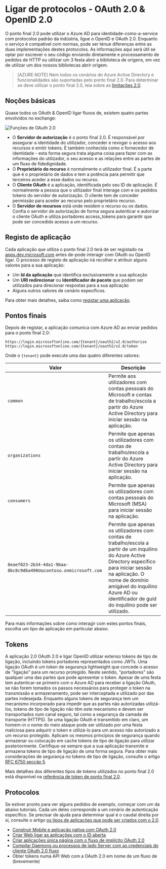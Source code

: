 <properties
    pageTitle="Azure AD 2.0 protocolos | Microsoft Azure"
    description="Um guia para protocolos suportados pelo ponto final do Azure AD 2.0."
    services="active-directory"
    documentationCenter=""
    authors="dstrockis"
    manager="mbaldwin"
    editor=""/>

<tags
    ms.service="active-directory"
    ms.workload="identity"
    ms.tgt_pltfrm="na"
    ms.devlang="na"
    ms.topic="article"
    ms.date="09/16/2016"
    ms.author="dastrock"/>

# <a name="v20-protocols---oauth-20--openid-connect"></a>Ligar de protocolos - OAuth 2.0 & OpenID 2.0

O ponto final 2.0 pode utilizar o Azure AD para identidade-como-a-service com protocolos padrão da indústria, ligue o OpenID e OAuth 2.0.  Enquanto o serviço é compatível com normas, pode ser ténue diferenças entre as duas implementações destes protocolos.  As informações aqui será útil se optar por escrever o seu código enviando diretamente e processamento de pedidos de HTTP ou utilizar um 3 festa abrir a biblioteca de origens, em vez de utilizar um dos nossos bibliotecas abrir origem.
<!-- TODO: Need link to libraries above -->

> [AZURE.NOTE]
    Nem todos os cenários do Azure Active Directory e funcionalidades são suportadas pelo ponto final 2.0.  Para determinar se deve utilizar o ponto final 2.0, leia sobre as [limitações 2.0](active-directory-v2-limitations.md).

## <a name="the-basics"></a>Noções básicas
Quase todos os OAuth & OpenID ligar fluxos de, existem quatro partes envolvidos no exchange:

![Funções de OAuth 2.0](../media/active-directory-v2-flows/protocols_roles.png)

- O **Servidor de autorização** é o ponto final 2.0.  É responsável por assegurar a identidade do utilizador, conceder e revogar o acesso aos recursos e emitir tokens.  É também conhecida como o fornecedor de identidade - esta forma segura trata alguma coisa para fazer com as informações do utilizador, o seu acesso e as relações entre as partes de um fluxo de fidedignidade.
- O **Proprietário do recurso** é normalmente o utilizador final.  É a parte que é o proprietário de dados e tem a potência para permitir que terceiros aceder a esse dados ou recurso.
- O **Cliente OAuth** é a aplicação, identificada pelo seu ID de aplicação.  É normalmente a pessoa que o utilizador final interage com e os pedidos tokens do servidor de autorização.  O cliente tem de conceder permissão para aceder ao recurso pelo proprietário recurso.
- O **Servidor de recursos** está onde residem o recurso ou os dados.  Confia o servidor de autorização de forma segura autenticar e autorizar o cliente OAuth e utiliza portadores access_tokens para garantir que pode ser concedido acesso a um recurso.


## <a name="app-registration"></a>Registo de aplicação
Cada aplicação que utiliza o ponto final 2.0 terá de ser registado na [apps.dev.microsoft.com](https://apps.dev.microsoft.com/?referrer=https://azure.microsoft.com/documentation/articles&deeplink=/appList) antes de-pode interagir com OAuth ou OpenID ligar.  O processo de registo de aplicação irá recolher e atribuir alguns valores para a sua aplicação:

- Um **Id da aplicação** que identifica exclusivamente a sua aplicação
- Um **URI redirecionar** ou **Identificador de pacote** que podem ser utilizados para direcionar respostas para a sua aplicação
- Alguns outros valores de cenário específicos.

Para obter mais detalhes, saiba como [registar uma aplicação](active-directory-v2-app-registration.md).

## <a name="endpoints"></a>Pontos finais
Depois de registar, a aplicação comunica com Azure AD ao enviar pedidos para o ponto final 2.0:

```
https://login.microsoftonline.com/{tenant}/oauth2/v2.0/authorize
https://login.microsoftonline.com/{tenant}/oauth2/v2.0/token
```

Onde o `{tenant}` pode execute uma das quatro diferentes valores:

| Valor | Descrição |
| ----------------------- | ------------------------------- |
| `common` | Permite aos utilizadores com contas pessoais do Microsoft e contas de trabalho/escola a partir do Azure Active Directory para iniciar sessão na aplicação. |
| `organizations` | Permite que apenas os utilizadores com contas de trabalho/escola a partir do Azure Active Directory para iniciar sessão na aplicação. |
| `consumers` | Permite que apenas os utilizadores com contas pessoais do Microsoft (MSA) para iniciar sessão na aplicação. |
| `8eaef023-2b34-4da1-9baa-8bc8c9d6a490`ou`contoso.onmicrosoft.com` | Permite que apenas os utilizadores com contas de trabalho/escola a partir de um inquilino do Azure Active Directory específico para iniciar sessão na aplicação.  O nome de domínio amigável do inquilino Azure AD ou identificador de guid do inquilino pode ser utilizado.  |

Para mais informações sobre como interagir com estes pontos finais, escolha um tipo de aplicação em particular abaixo.

## <a name="tokens"></a>Tokens
A aplicação 2.0 OAuth 2.0 e ligar OpenID utilizar extenso tokens de tipo de ligação, incluindo tokens portadores representados como JWTs. Uma ligação OAuth é um token de segurança lightweight que concede o acesso de "ligação" para um recurso protegido. Neste sentido, "portadores" são qualquer uma das partes que pode apresentar o token. Apesar de uma festa tem autenticar-se primeiro com o Azure AD para receber a ligação OAuth, se não forem tomados os passos necessários para proteger o token na transmissão e armazenamento, pode ser interceptada e utilizado por das partes indesejada. Enquanto alguns tokens de segurança tem um mecanismo incorporado para impedir que as partes não autorizadas utilizá-los, tokens de tipo de ligação não têm este mecanismo e devem ser transportados num canal seguro, tal como a segurança da camada de transporte (HTTPS). Se uma ligação OAuth é transmitido em claro, um homem-in o nome do meio ataque pode ser utilizado por uma festa maliciosa para adquirir o token e utilizá-lo para um acesso não autorizado a um recurso protegido. Aplicam os mesmos princípios de segurança quando armazenar ou colocação em cache tokens de tipo de ligação para utilizar posteriormente. Certifique-se sempre que a sua aplicação transmite e armazena tokens de tipo de ligação de uma forma segura. Para obter mais considerações de segurança no tokens de tipo de ligação, consulte o artigo [RFC 6750 secção 5](http://tools.ietf.org/html/rfc6750).

Mais detalhes dos diferentes tipos de tokens utilizados no ponto final 2.0 está disponível na [referência de token de ponto final 2.0](active-directory-v2-tokens.md).

## <a name="protocols"></a>Protocolos

Se estiver pronto para ver alguns pedidos de exemplo, começar com um da abaixo tutoriais.  Cada um deles corresponde a um cenário de autenticação específico.  Se precisar de ajuda para determinar qual é o caudal direita por si, consulte o artigo [os tipos de aplicações que pode ser criados com o 2.0](active-directory-v2-flows.md).

- [Construir Mobile e aplicação nativa com OAuth 2.0](active-directory-v2-protocols-oauth-code.md)
- [Criar Web ligar as aplicações com o ID aberta](active-directory-v2-protocols-oidc.md)
- [Criar aplicações única página com o fluxo de implícito OAuth 2.0](active-directory-v2-protocols-implicit.md)
- [Compilar Daemons ou processos de lado Server com as credenciais do cliente OAuth 2.0 fluxo](active-directory-v2-protocols-oauth-client-creds.md)
- Obter tokens numa API Web com a OAuth 2.0 em nome de um fluxo de (brevemente)

<!-- - Get tokens using a username & password with the OAuth 2.0 Resource Owner Password Credentials Flow (coming soon) --> 
